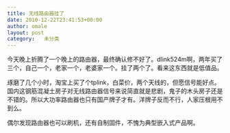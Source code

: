 ```yaml
---
title: 无线路由器挂了
date: 2010-12-22T23:41:53+00:00
author: omale
layout: post
category:   未分类
---
```

今天晚上折腾了一个晚上的路由器，最终确认修不好了。dlink524m啊，两年买了三个，自己一个，老家一个，老婆家一个。挂了两个了。看来这东西就是低值品。

琢磨了几个小时，淘宝上买了个tplink，白菜价，两个天线的，但愿信号能好点。国内这钢筋混凝土房子对无线路由器信号来说简直就是悲剧，鬼子的木头房子还是不错的。所以大功率路由器也只有国产牌子才有。洋牌子反而不行，人家压根用不到么。

偶尔发现路由器也可以刷机，还有自制固件，不愧为典型嵌入式产品啊。